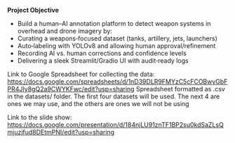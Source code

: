 **Project Objective**
- Build a human–AI annotation platform to detect weapon systems in overhead and drone imagery by:
- Curating a weapons‑focused dataset (tanks, artillery, jets, launchers)
- Auto‑labeling with YOLOv8 and allowing human approval/refinement
- Recording AI vs. human corrections and confidence levels
- Delivering a sleek Streamlit/Gradio UI with audit‑ready logs

Link to Google Spreadsheet for collecting the data: https://docs.google.com/spreadsheets/d/1nD39DLR9FMYzC5cFCOBwyGbFPR4JIy8gQ2a9CWYKFwc/edit?usp=sharing
Spreadsheet formatted as .csv in the datasets/ folder. The first four datasets will be used. The next 4 are ones we may use, and the others are ones we will not be using

Link to the slide show: https://docs.google.com/presentation/d/184njLU91znTF1BP2su0kdSaZLsQmjuzjfud8DEtmPNI/edit?usp=sharing
